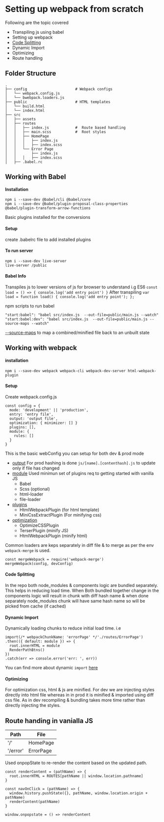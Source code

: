 # Setting up webpack from scratch

Following are the topic covered
  - Transpiling js using babel
  - Setting up webpack
  - [Code Splitting][wb-codeSplitting]
  - Dynamic Import
  - Optimizing
  - Route handling

## Folder Structure
```
.
├── config                      # Webpack configs
│   └── webpack.config.js       
│   └── bwebpack.loaders.js     
├── public                      # HTML templates
│   └── build.html              
│   └── index.html              
├── src                     
│   ├── assets                          
│   ├── routes
│   │   ├── index.js            #  Route based handling
│   │   ├── main.scss           #  Root styles
│   │   ├── HomePage             
│   │   │   ├── index.js     
│   │   │   ├── index.scss  
│   │   └── Error Page       
│   │       ├── index.js    
│   │   │   ├── index.scss
│   ├── .babel.rc   
```



## Working with Babel
#### Installation
```
npm i --save-dev @babel/cli @babel/core
npm i --save-dev @babel/plugin-proposal-class-properties @babel/plugin-transform-arrow-functions
```
Basic plugins installed for the conversions
#### Setup
create .babelrc file to add installed plugins
#### To run server
```
npm i --save-dev live-server
live-server /public
```

#### Babel Info
Transpiles js to lower versions of js for browser to understand
i.g
ES6
`const load = () => { console.log('add entry point') }`
After transpiling
`
var load = function load() {
  console.log('add entry point');
};
`

npm scripts to run babel
```
"start:babel": "babel src/index.js  --out-file=public/main.js --watch"
"start:babel:dev": "babel src/index.js  --out-file=public/main.js --source-maps --watch"
```
[--source-maps][sourcemapRef] to map a combined/minified file back to an unbuilt state

[sourcemapRef]: https://www.html5rocks.com/en/tutorials/developertools/sourcemaps/


## Working with webpack

#### installation
```
npm i --save-dev webpack webpack-cli webpack-dev-server html-webpack-plugin
```
#### Setup
Create webpack.config.js
```
const config = {
  mode: 'development' || 'production',
  entry: 'entry file',
  output: 'output file',
  optimization: { minimizer: [] }
  plugins: [],
  module: {
    rules: []
  }
}
```
This is the basic webConfig you can setup for both dev & prod mode
- [output][wb-output]
    For prod  hashing is done `js/[name].[contenthash].js` to update only if file has changed
- [module][wb-module]
    Used minimun set of plugins req to getting started with vanilla JS
    - Babel
    - Scss (optional)
    - html-loader
    - file-loader
- [plugins][wb-plugin]
    - HtmlWebpackPlugin (for html template)
    - MiniCssExtractPlugin (For minifying css)
- [optimization][wb-optmization]
    - OptimizeCSSPlugin
    - TerserPlugin (minify JS)
    - HtmlWebpackPlugin (minify html)

Common loaders are keps separately in diff file & to merge as per the env
`webpack-merge` is used.
```
const mergeWebpack = require('webpack-merge')
mergeWebpack(config, devConfig)
```

#### Code Splitting
In the repo both node_modules & components logic are bundled separately. This helps in reducing load time. When Both bundled together change in the components logic will result in chunk with diff hash name & when done separately node_modules chunk will have same hash name so will be picked from cache (if cached)

#### Dynamic Import
  Dynamically loading chunks to reduce initial load time.
  i.e
  ```
  import(/* webpackChunkName: 'errorPage' */'./routes/ErrorPage')
  .then(({ default: module }) => {
    root.innerHTML = module
    RenderPathBtns()
  })
  .catch(err => console.error('err: ', err))
  ```
  You can find more about dynamic `import` [here][dyimport]

#### Optimizing
  For optimization css, html & js are minified. For dev we are injecting styles directly into html file whereas in in prod it is minified & imported using diff css file. As in dev recompiling & bundling takes more time rather than directly injecting the styles.

## Route handing in vanialla JS
| Path | File |
| ------ | ------ |
| '/' | HomePage |
| '/error' | ErrorPage |

Used onpopState to re-render the content based on the updated path.
```
const renderContent = (pathName) => {
  root.innerHTML = ROUTES[pathName || window.location.pathname]
}

const navOnClick = (pathName) => {
  window.history.pushState({}, pathName, window.location.origin + pathName)
  renderContent(pathName)
}

window.onpopstate = () => renderContent
```


[wb-plugin]: https://webpack.js.org/plugins/
[wb-module]: https://webpack.js.org/configuration/module/
[wb-output]: https://webpack.js.org/configuration/output/
[wb-codeSplitting]: https://webpack.js.org/guides/code-splitting/
[wb-optmization]: https://webpack.js.org/configuration/optimization/
[dyimport]: https://developer.mozilla.org/en-US/docs/Web/JavaScript/Reference/Statements/import
